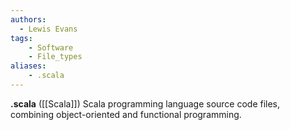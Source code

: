 ```yaml
---
authors:
  - Lewis Evans
tags:
    - Software
    - File_types
aliases:
    - .scala
---
```

**.scala** ([[Scala]]) Scala programming language source code files, combining object-oriented and functional programming.
